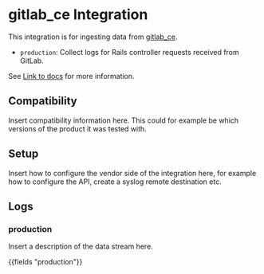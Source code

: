 # gitlab_ce Integration

This integration is for ingesting data from [gitlab_ce](https://example.com/).

- `production`: Collect logs for Rails controller requests received from GitLab.

See [Link to docs](https://example.com/docs) for more information.

## Compatibility

Insert compatibility information here. This could for example be which versions of the product it was tested with.

## Setup

Insert how to configure the vendor side of the integration here, for example how to configure the API, create a syslog remote destination etc.

## Logs

### production

Insert a description of the data stream here.

{{fields "production"}}
